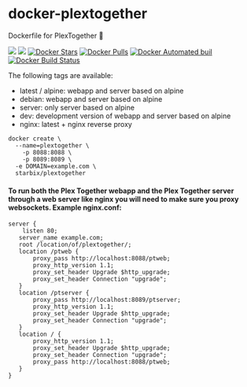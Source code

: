 # docker-plextogether
Dockerfile for PlexTogether 🐳

[![](https://images.microbadger.com/badges/image/starbix/plextogether.svg)](https://microbadger.com/images/starbix/plextogether) [![](https://images.microbadger.com/badges/version/starbix/plextogether.svg)](https://microbadger.com/images/starbix/plextogether) [![Docker Stars](https://img.shields.io/docker/stars/starbix/plextogether.svg)](https://hub.docker.com/r/starbix/plextogether/) [![Docker Pulls](https://img.shields.io/docker/pulls/starbix/plextogether.svg)](https://hub.docker.com/r/starbix/plextogether/) [![Docker Automated buil](https://img.shields.io/docker/automated/starbix/plextogether.svg)](https://hub.docker.com/r/starbix/plextogether/) [![Docker Build Status](https://img.shields.io/docker/build/starbix/plextogether.svg)](https://hub.docker.com/r/starbix/plextogether/)

The following tags are available:

- latest / alpine: webapp and server based on alpine
- debian: webapp and server based on alpine
- server: only server based on alpine
- dev: development version of webapp and server based on alpine
- nginx: latest + nginx reverse proxy

```
docker create \
  --name=plextogether \
	-p 8088:8088 \
	-p 8089:8089 \
  -e DOMAIN=example.com \
  starbix/plextogether
```

#### To run both the Plex Together webapp and the Plex Together server through a web server like nginx you will need to make sure you proxy websockets. Example nginx.conf:

 ```
 server {
     listen 80;
 	server_name example.com;
 	root /location/of/plextogether/;
 	location /ptweb {
 		proxy_pass http://localhost:8088/ptweb;
 	    proxy_http_version 1.1;
 	    proxy_set_header Upgrade $http_upgrade;
 	    proxy_set_header Connection "upgrade";
 	}     	
 	location /ptserver {
 		proxy_pass http://localhost:8089/ptserver;
 	    proxy_http_version 1.1;
 	    proxy_set_header Upgrade $http_upgrade;
 	    proxy_set_header Connection "upgrade";
 	}     	
 	location / {
 	    proxy_http_version 1.1;
 	    proxy_set_header Upgrade $http_upgrade;
 	    proxy_set_header Connection "upgrade";
 		proxy_pass http://localhost:8088/ptweb;
 	}
 }
```
